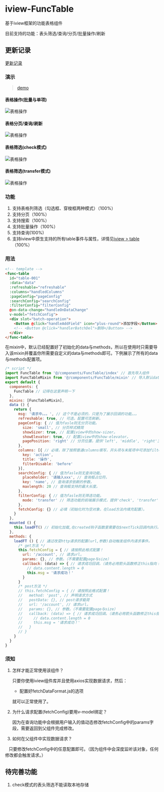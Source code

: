 # iview-FuncTable
基于iview框架的功能表格组件

目前支持的功能：表头筛选/查询/分页/批量操作/刷新

## 更新记录

[更新记录](./update.md)

### 演示

> [demo](http://rufer.site/iview-FuncTable/dist/)

#### 表格操作(批量与单项)

![表格操作](https://raw.githubusercontent.com/Miller547719886/iview-FuncTable/master/gif/cz.gif)

#### 表格分页/查询/刷新

![表格操作](https://raw.githubusercontent.com/Miller547719886/iview-FuncTable/master/gif/fy_refresh.gif)

#### 表格筛选(check模式)

![表格操作](https://raw.githubusercontent.com/Miller547719886/iview-FuncTable/master/gif/sx_check.gif)

#### 表格筛选(transfer模式)

![表格操作](https://raw.githubusercontent.com/Miller547719886/iview-FuncTable/master/gif/sx_transfer.gif)

### 功能

1. 支持表格列筛选（勾选框、穿梭框两种模式）（100%）
2. 支持分页（100%）
3. 支持搜索（100%）
4. 支持批量操作（100%）
5. 支持查询(100%)
6. 支持iview中原生支持的所有table事件与属性，详情见[iview > table](https://www.iviewui.com/components/table)（100%）

### 用法

```html
<!-- template -->
<func-table
  id="table-001"
  :data="data"
  :refreshable="refreshable"
  :columns="handledColumns"
  :pageConfig="pageConfig"
  :searchConfig="searchConfig"
  :filterConfig="filterConfig"
  @on-data-change="handleOnDataChange"
  v-model="fetchConfig">
  <div slot="batch-operation">
    <Button @click="handleAddField" icon="plus-round">添加字段</Button>
    <!-- <Button @click="handlerBatchDel">删除</Button> -->
  </div>
</func-table>
```

在mixin中，默认已经配置好了初始化的data与methods，所以在使用时只需要导入该mixin并覆盖你所需要自定义的data与methods即可。下例展示了所有的data与methods配置项。

```javascript
/* script */
import FuncTable from '@/components/FuncTable/index' // 首先导入组件
import FuncTableMixin from '@/components/FuncTable/mixin' // 导入默认data与methods
export default {
  components: {
    FuncTable // 记得在这里声明一下
  },
  mixins: [FuncTableMixin],
  data () {
    return {
      msg: '请求中。。。', // 这个不是必须的，只是为了展示回调的功能。。。
      refreshable: true, // 可选，配置可否刷新。
      pageConfig: { // 值为fasle则无分页功能。
        size: 'small', // 分页样式精简
        showSizer: true, // 配置iview中的show-sizer。
        showElevator: true, // 配置iview中的show-elevator。
        pagePosition: 'right' // 分页位置，提供'left', 'middle', 'right'三种模式。
      },
      columns: [{ // 必填，除了按照普通columns填写，开头项与末尾项中可添加filterDisable选项，用于配置筛选功能无法配置的项，值为'before','after'。
        key: 'action',
        title: '操作',
        filterDisable: 'before'
      }],
      searchConfig: { // 值为fasle则无查询功能。
        placeholder: '请输入xxx', // 查询框占位符。
        key: 'name', // 查询请求依赖的参数。
        maxlength: 20 // 查询框支持的最大长度。
      },
      filterConfig: { // 值为fasle则无筛选功能。
        mode: 'transfer' // 筛选功能的前端展示模式，提供'check', 'transfer'两种模式。
      },
      fetchConfig: {} // 必填（初始化时为空对象，在load方法内填充配置）。
    }
  },
  mounted () {
    this.loadFT() // 初始化加载,在created钩子函数里需要在$nextTick回调内执行。
  },
  methods: {
    loadFT () { // 通过改变http请求的配置(url,参数)自动触发组件内请求事件。
      /* get方法 */
      this.fetchConfig = { // 请按照此格式配置！
        url: '/account', // 请求url。
        params: {}, // 参数。（不需要配置page与size）
        callback: (data) => { // 请求成功回调。（请务必用箭头函数修正this指向！）
          // data.content.length = 0
          this.msg = '请求成功！'
        }
      }
      /* post方法 */
      // this.fetchConfig = { // 请按照此格式配置！
      //   method: 'post', // 声明请求方式
      //   postData: {}, // post请求载荷
      //   url: '/account', // 请求url。
      //   params: {}, // 参数。（不需要配置page与size）
      //   callback: (data) => { // 请求成功回调。（请务必用箭头函数修正this指向！）
      //     // data.content.length = 0
      //     this.msg = '请求成功！'
      //   }
      // }
    }
  }
}
```

### 须知

1. 怎样才能正常使用该组件？

    只要你使用iview组件库并且使用axios实现数据请求，然后：

    * 配置好fetchDataFormat.js的选项

    就可以正常使用了。

2. 为什么请求配置(fetchConfig)要用v-model绑定？

    因为在查询功能中会根据用户输入的值动态修改fetchConfig中的params字段，需要返回到父组件完成修改。

3. 如何在父组件中实现数据请求？

    只要修改fetchConfig中的任意配置即可。（因为组件中会深度监听该对象，任何修改都会触发请求。）

## 待完善功能

1. check模式的表头筛选不能读取本地存储